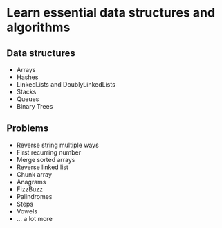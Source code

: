 # Learn essential data structures and algorithms

## Data structures
 - Arrays
 - Hashes
 - LinkedLists and DoublyLinkedLists
 - Stacks
 - Queues
 - Binary Trees
 
## Problems
 - Reverse string multiple ways
 - First recurring number
 - Merge sorted arrays
 - Reverse linked list
 - Chunk array
 - Anagrams
 - FizzBuzz
 - Palindromes
 - Steps
 - Vowels
 - ... a lot more
 
